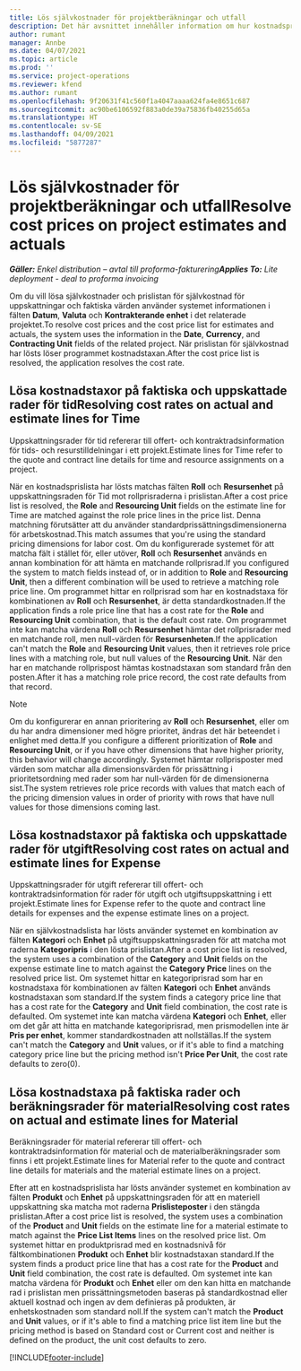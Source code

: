```yaml
---
title: Lös självkostnader för projektberäkningar och utfall
description: Det här avsnittet innehåller information om hur kostnadspriser på projektberäkningar och utfall löses.
author: rumant
manager: Annbe
ms.date: 04/07/2021
ms.topic: article
ms.prod: ''
ms.service: project-operations
ms.reviewer: kfend
ms.author: rumant
ms.openlocfilehash: 9f20631f41c560f1a4047aaaa624fa4e8651c687
ms.sourcegitcommit: ac90be6106592f883a0de39a75836fb40255d65a
ms.translationtype: HT
ms.contentlocale: sv-SE
ms.lasthandoff: 04/09/2021
ms.locfileid: "5877287"
---
```

# <a name="resolve-cost-prices-on-project-estimates-and-actuals"></a><span data-ttu-id="867e0-103">Lös självkostnader för projektberäkningar och utfall</span><span class="sxs-lookup"><span data-stu-id="867e0-103">Resolve cost prices on project estimates and actuals</span></span> 

<span data-ttu-id="867e0-104">_**Gäller:** Enkel distribution – avtal till proforma-fakturering_</span><span class="sxs-lookup"><span data-stu-id="867e0-104">_**Applies To:** Lite deployment - deal to proforma invoicing_</span></span>

<span data-ttu-id="867e0-105">Om du vill lösa självkostnader och prislistan för självkostnad för uppskattningar och faktiska värden använder systemet informationen i fälten **Datum**, **Valuta** och **Kontrakterande enhet** i det relaterade projektet.</span><span class="sxs-lookup"><span data-stu-id="867e0-105">To resolve cost prices and the cost price list for estimates and actuals, the system uses the information in the **Date**, **Currency**, and **Contracting Unit** fields of the related project.</span></span> <span data-ttu-id="867e0-106">När prislistan för självkostnad har lösts löser programmet kostnadstaxan.</span><span class="sxs-lookup"><span data-stu-id="867e0-106">After the cost price list is resolved, the application resolves the cost rate.</span></span>

## <a name="resolving-cost-rates-on-actual-and-estimate-lines-for-time"></a><span data-ttu-id="867e0-107">Lösa kostnadstaxor på faktiska och uppskattade rader för tid</span><span class="sxs-lookup"><span data-stu-id="867e0-107">Resolving cost rates on actual and estimate lines for Time</span></span>

<span data-ttu-id="867e0-108">Uppskattningsrader för tid refererar till offert- och kontraktradsinformation för tids- och resurstilldelningar i ett projekt.</span><span class="sxs-lookup"><span data-stu-id="867e0-108">Estimate lines for Time refer to the quote and contract line details for time and resource assignments on a project.</span></span>

<span data-ttu-id="867e0-109">När en kostnadsprislista har lösts matchas fälten **Roll** och **Resursenhet** på uppskattningsraden för Tid mot rollprisraderna i prislistan.</span><span class="sxs-lookup"><span data-stu-id="867e0-109">After a cost price list is resolved, the **Role** and **Resourcing Unit** fields on the estimate line for Time are matched against the role price lines in the price list.</span></span> <span data-ttu-id="867e0-110">Denna matchning förutsätter att du använder standardprissättningsdimensionerna för arbetskostnad.</span><span class="sxs-lookup"><span data-stu-id="867e0-110">This match assumes that you're using the standard pricing dimensions for labor cost.</span></span> <span data-ttu-id="867e0-111">Om du konfigurerade systemet för att matcha fält i stället för, eller utöver, **Roll** och **Resursenhet** används en annan kombination för att hämta en matchande rollprisrad.</span><span class="sxs-lookup"><span data-stu-id="867e0-111">If you configured the system to match fields instead of, or in addition to **Role** and **Resourcing Unit**, then a different combination will be used to retrieve a matching role price line.</span></span> <span data-ttu-id="867e0-112">Om programmet hittar en rollprisrad som har en kostnadstaxa för kombinationen av **Roll** och **Resursenhet**, är detta standardkostnaden.</span><span class="sxs-lookup"><span data-stu-id="867e0-112">If the application finds a role price line that has a cost rate for the **Role** and **Resourcing Unit** combination, that is the default cost rate.</span></span> <span data-ttu-id="867e0-113">Om programmet inte kan matcha värdena **Roll** och **Resursenhet** hämtar det rollprisrader med en matchande roll, men null-värden för **Resursenheten**.</span><span class="sxs-lookup"><span data-stu-id="867e0-113">If the application can't match the **Role** and **Resourcing Unit** values, then it retrieves role price lines with a matching role, but null values of the **Resourcing Unit**.</span></span> <span data-ttu-id="867e0-114">När den har en matchande rollprispost hämtas kostnadstaxan som standard från den posten.</span><span class="sxs-lookup"><span data-stu-id="867e0-114">After it has a matching role price record, the cost rate defaults from that record.</span></span> 

> [!NOTE]
> <span data-ttu-id="867e0-115">Om du konfigurerar en annan prioritering av **Roll** och **Resursenhet**, eller om du har andra dimensioner med högre prioritet, ändras det här beteendet i enlighet med detta.</span><span class="sxs-lookup"><span data-stu-id="867e0-115">If you configure a different prioritization of **Role** and **Resourcing Unit**, or if you have other dimensions that have higher priority, this behavior will change accordingly.</span></span> <span data-ttu-id="867e0-116">Systemet hämtar rollprisposter med värden som matchar alla dimensionsvärden för prissättning i prioritetsordning med rader som har null-värden för de dimensionerna sist.</span><span class="sxs-lookup"><span data-stu-id="867e0-116">The system retrieves role price records with values that match each of the pricing dimension values in order of priority with rows that have null values for those dimensions coming last.</span></span>

## <a name="resolving-cost-rates-on-actual-and-estimate-lines-for-expense"></a><span data-ttu-id="867e0-117">Lösa kostnadstaxor på faktiska och uppskattade rader för utgift</span><span class="sxs-lookup"><span data-stu-id="867e0-117">Resolving cost rates on actual and estimate lines for Expense</span></span>

<span data-ttu-id="867e0-118">Uppskattningsrader för utgift refererar till offert- och kontraktradsinformation för rader för utgift och utgiftsuppskattning i ett projekt.</span><span class="sxs-lookup"><span data-stu-id="867e0-118">Estimate lines for Expense refer to the quote and contract line details for expenses and the expense estimate lines on a project.</span></span>

<span data-ttu-id="867e0-119">När en självkostnadslista har lösts använder systemet en kombination av fälten **Kategori** och **Enhet** på utgiftsuppskattningsraden för att matcha mot raderna **Kategoripris** i den lösta prislistan.</span><span class="sxs-lookup"><span data-stu-id="867e0-119">After a cost price list is resolved, the system uses a combination of the **Category** and **Unit** fields on the expense estimate line to match against the **Category Price** lines on the resolved price list.</span></span> <span data-ttu-id="867e0-120">Om systemet hittar en kategoriprisrad som har en kostnadstaxa för kombinationen av fälten **Kategori** och **Enhet** används kostnadstaxan som standard.</span><span class="sxs-lookup"><span data-stu-id="867e0-120">If the system finds a category price line that has a cost rate for the **Category** and **Unit** field combination, the cost rate is defaulted.</span></span> <span data-ttu-id="867e0-121">Om systemet inte kan matcha värdena **Kategori** och **Enhet**, eller om det går att hitta en matchande kategoriprisrad, men prismodellen inte är **Pris per enhet**, kommer standardkostnaden att nollställas.</span><span class="sxs-lookup"><span data-stu-id="867e0-121">If the system can't match the **Category** and **Unit** values, or if it's able to find a matching category price line but the pricing method isn't **Price Per Unit**, the cost rate defaults to zero(0).</span></span>

## <a name="resolving-cost-rates-on-actual-and-estimate-lines-for-material"></a><span data-ttu-id="867e0-122">Lösa kostnadstaxa på faktiska rader och beräkningsrader för material</span><span class="sxs-lookup"><span data-stu-id="867e0-122">Resolving cost rates on actual and estimate lines for Material</span></span>

<span data-ttu-id="867e0-123">Beräkningsrader för material refererar till offert- och kontraktradsinformation för material och de materialberäkningsrader som finns i ett projekt.</span><span class="sxs-lookup"><span data-stu-id="867e0-123">Estimate lines for Material refer to the quote and contract line details for materials and the material estimate lines on a project.</span></span>

<span data-ttu-id="867e0-124">Efter att en kostnadsprislista har lösts använder systemet en kombination av fälten **Produkt** och **Enhet** på uppskattningsraden för att en materiell uppskattning ska matcha mot raderna **Prislisteposter** i den stängda prislistan.</span><span class="sxs-lookup"><span data-stu-id="867e0-124">After a cost price list is resolved, the system uses a combination of the **Product** and **Unit** fields on the estimate line for a material estimate to match against the **Price List Items** lines on the resolved price list.</span></span> <span data-ttu-id="867e0-125">Om systemet hittar en produktprisrad med en kostnadsnivå för fältkombinationen **Produkt** och **Enhet** blir kostnadstaxan standard.</span><span class="sxs-lookup"><span data-stu-id="867e0-125">If the system finds a product price line that has a cost rate for the **Product** and **Unit** field combination, the cost rate is defaulted.</span></span> <span data-ttu-id="867e0-126">Om systemet inte kan matcha värdena för **Produkt** och **Enhet** eller om den kan hitta en matchande rad i prislistan men prissättningsmetoden baseras på standardkostnad eller aktuell kostnad och ingen av dem definieras på produkten, är enhetskostnaden som standard noll.</span><span class="sxs-lookup"><span data-stu-id="867e0-126">If the system can't match the **Product** and **Unit** values, or if it's able to find a matching price list item line but the pricing method is based on Standard cost or Current cost and neither is defined on the product, the unit cost defaults to zero.</span></span>


[!INCLUDE[footer-include](../../includes/footer-banner.md)]
